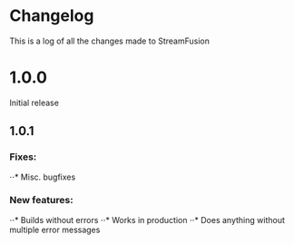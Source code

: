 # Changelog

This is a log of all the changes made to StreamFusion

# 1.0.0

Initial release

## 1.0.1

### Fixes:
⋅⋅* Misc. bugfixes

### New features:
⋅⋅* Builds without errors
⋅⋅* Works in production
⋅⋅* Does anything without multiple error messages
